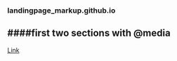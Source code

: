 ### landingpage_markup.github.io

####first two sections with @media
---

[Link](https://alinaray.github.io/landingpage_markup.github.io)
